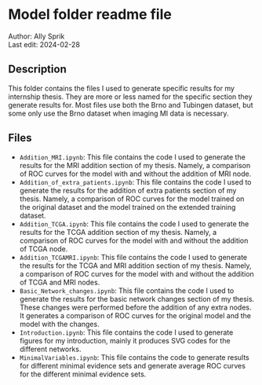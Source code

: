 # Model folder readme file
Author: Ally Sprik \
Last edit: 2024-02-28

## Description
This  folder contains the files I used to generate specific results for my internship thesis. They are more or less named for the specific section they generate results for. Most files use both the Brno and Tubingen dataset, but some only use the Brno dataset when imaging MI data is necessary. 

## Files
- `Addition_MRI.ipynb`: This file contains the code I used to generate the results for the MRI addition section of my thesis. Namely, a comparison of ROC curves for the model with and without the addition of MRI node.
- `Addition_of_extra_patients.ipynb`: This file contains the code I used to generate the results for the addition of extra patients section of my thesis. Namely, a comparison of ROC curves for the model trained on the original dataset and the model trained on the extended training dataset.
- `Addition_TCGA.ipynb`: This file contains the code I used to generate the results for the TCGA addition section of my thesis. Namely, a comparison of ROC curves for the model with and without the addition of TCGA node.
- `Addition_TCGAMRI.ipynb`: This file contains the code I used to generate the results for the TCGA and MRI addition section of my thesis. Namely, a comparison of ROC curves for the model with and without the addition of TCGA and MRI nodes.
- `Basic_Network_changes.ipynb`: This file contains the code I used to generate the results for the basic network changes section of my thesis. These changes were performed before the addition of any extra nodes. It generates a comparison of ROC curves for the original model and the model with the changes.
- `Introduction.ipynb`: This file contains the code I used to generate figures for my introduction, mainly it produces SVG codes for the different networks.
- `MinimalVariables.ipynb`: This file contains the code to generate results for different minimal evidence sets and generate average ROC curves for the different minimal evidence sets.